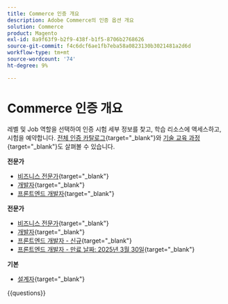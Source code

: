 ```yaml
---
title: Commerce 인증 개요
description: Adobe Commerce의 인증 옵션 개요
solution: Commerce
product: Magento
exl-id: 8a9f63f9-b2f9-438f-b1f5-8706b2768626
source-git-commit: f4c6dcf6ae1fb7eba58a0823130b3021481a2d6d
workflow-type: tm+mt
source-wordcount: '74'
ht-degree: 9%

---
```


# Commerce 인증 개요

레벨 및 Job 역할을 선택하여 인증 시험 세부 정보를 찾고, 학습 리소스에 액세스하고, 시험을 예약합니다. [전체 인증 카탈로그](https://certification.adobe.com/certifications){target="_blank"}와 [기술 교육 과정](https://certification.adobe.com/courses/?/courses){target="_blank"}도 살펴볼 수 있습니다.

**전문가**

* [비즈니스 전문가](https://certification.adobe.com/certification/business-practitioner-professional){target="_blank"} <!--AD0-E712-->
* [개발자](https://certification.adobe.com/certification/adobe-commerce-developer-professional-v2){target="_blank"} <!--AD0-E724-->
* [프론트엔드 개발자](https://certification.adobe.com/certification/front-end-developer-professional){target="_blank"} <!--AD0-E721-->

**전문가**

* [비즈니스 전문가](https://certification.adobe.com/certification/adobe-commerce-business-practitioner-expert){target="_blank"} <!--AD0-E708-->
* [개발자](https://certification.adobe.com/certification/adobe-commerce-developer-expert-v2){target="_blank"} <!--AD0-E716-->
* [프론트엔드 개발자 - 신규](https://certification.adobe.com/certification/front-end-developer-expert-v2){target="_blank"} <!--AD0-E727-->
* [프론트엔드 개발자 - 만료 날짜: 2025년 3월 30일](https://certification.adobe.com/certification/front-end-developer-expert){target="_blank"} <!--AD0-E720-->

**기본**

* [설계자](https://certification.adobe.com/certification/commerce-architect-master){target="_blank"} <!--AD0-E722-->

{{questions}}

